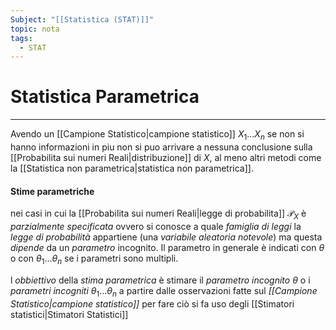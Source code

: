 ```yaml
---
Subject: "[[Statistica (STAT)]]"
topic: nota
tags:
  - STAT
---
```

# Statistica Parametrica
---
Avendo un [[Campione Statistico|campione statistico]] $X_{1}\dots X_{n}$ se non si hanno informazioni in piu non si puo arrivare a nessuna conclusione sulla [[Probabilita sui numeri Reali|distribuzione]] di $X$, al meno altri metodi come la [[Statistica non parametrica|statistica non parametrica]].

#### Stime parametriche
nei casi in cui la [[Probabilita sui numeri Reali|legge di probabilita]] $\mathcal{P}_{X}$ è _parzialmente specificata_ ovvero si conosce a quale _famiglia di leggi_  la _legge di probabilità_ appartiene (una _variabile aleatoria notevole_) ma questa _dipende_ da un _parametro_ incognito. 
Il parametro in generale è indicati con $\theta$ o con  $\theta_{1} \dots \theta_{n}$ se i parametri sono multipli.


l _obbiettivo_  della _stima parametrica_ è stimare il _parametro incognito_  $\theta$ o i _parametri incogniti_ $\theta_{1} \dots \theta_{n}$ a partire dalle osservazioni fatte sul _[[Campione Statistico|campione statistico]]_ per fare ciò si fa uso degli  [[Stimatori statistici|Stimatori Statistici]]
